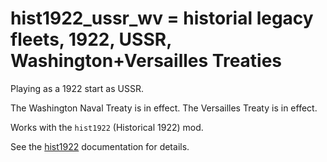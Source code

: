 # hist1922_ussr_wv = historial legacy fleets, 1922, USSR, Washington+Versailles Treaties

Playing as a 1922 start as USSR.

The Washington Naval Treaty is  in effect.
The Versailles Treaty is  in effect.

Works with the `hist1922` (Historical 1922) mod.

See the [hist1922](hist1922.md) documentation for details.

